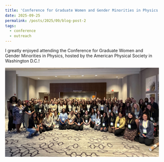 ```yaml
---
title: 'Conference for Graduate Women and Gender Minorities in Physics'
date: 2025-09-25
permalink: /posts/2025/09/blog-post-2
tags:
  - conference
  - outreach
---
```


I greatly enjoyed attending the Conference for Graduate Women and Gender Minorities in Physics, hosted by the American Physical Society in Washington D.C.!

![Promotional image for online talks](../images/APSconf2025.jpg)
